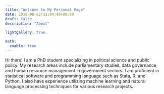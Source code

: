 ```yaml
---
title: "Welcome to My Personal Page"
date: 2019-08-02T11:04:49+08:00
draft: false
description: "About"

lightgallery: true

math:
  enable: true
---
```



Hi there! I am a PhD student specializing in political science and public policy. My research areas include parliamentary studies, data governance, and human resource management in government sectors. I am proficient in statistical software and programming language such as Stata, R, and Python. I also have experience utilizing machine learning and natural language processing techniques for various research projects.